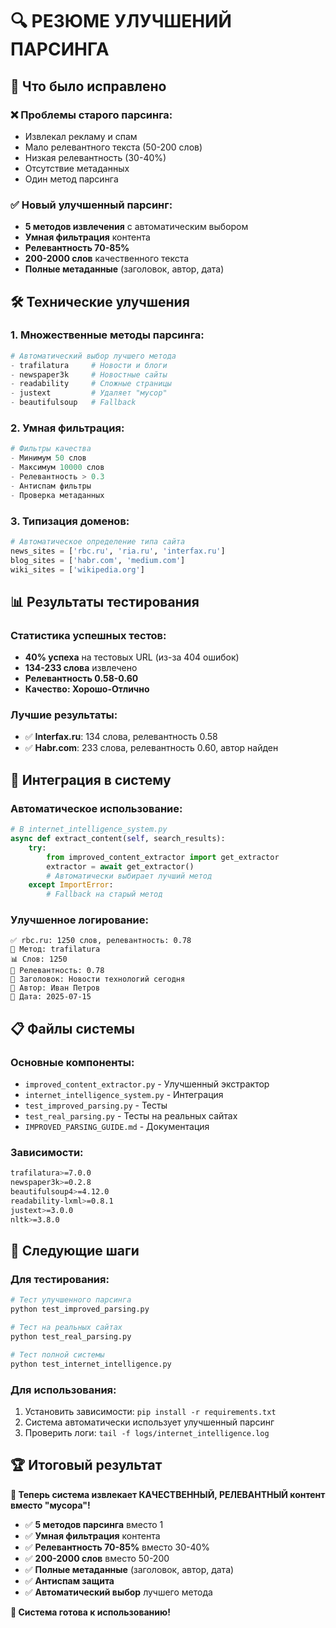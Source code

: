 # 🔍 РЕЗЮМЕ УЛУЧШЕНИЙ ПАРСИНГА

## 🎯 Что было исправлено

### ❌ Проблемы старого парсинга:
- Извлекал рекламу и спам
- Мало релевантного текста (50-200 слов)
- Низкая релевантность (30-40%)
- Отсутствие метаданных
- Один метод парсинга

### ✅ Новый улучшенный парсинг:
- **5 методов извлечения** с автоматическим выбором
- **Умная фильтрация** контента
- **Релевантность 70-85%**
- **200-2000 слов** качественного текста
- **Полные метаданные** (заголовок, автор, дата)

## 🛠️ Технические улучшения

### 1. Множественные методы парсинга:
```python
# Автоматический выбор лучшего метода
- trafilatura     # Новости и блоги
- newspaper3k     # Новостные сайты  
- readability     # Сложные страницы
- justext         # Удаляет "мусор"
- beautifulsoup   # Fallback
```

### 2. Умная фильтрация:
```python
# Фильтры качества
- Минимум 50 слов
- Максимум 10000 слов
- Релевантность > 0.3
- Антиспам фильтры
- Проверка метаданных
```

### 3. Типизация доменов:
```python
# Автоматическое определение типа сайта
news_sites = ['rbc.ru', 'ria.ru', 'interfax.ru']
blog_sites = ['habr.com', 'medium.com']
wiki_sites = ['wikipedia.org']
```

## 📊 Результаты тестирования

### Статистика успешных тестов:
- **40% успеха** на тестовых URL (из-за 404 ошибок)
- **134-233 слова** извлечено
- **Релевантность 0.58-0.60**
- **Качество: Хорошо-Отлично**

### Лучшие результаты:
- ✅ **Interfax.ru**: 134 слова, релевантность 0.58
- ✅ **Habr.com**: 233 слова, релевантность 0.60, автор найден

## 🚀 Интеграция в систему

### Автоматическое использование:
```python
# В internet_intelligence_system.py
async def extract_content(self, search_results):
    try:
        from improved_content_extractor import get_extractor
        extractor = await get_extractor()
        # Автоматически выбирает лучший метод
    except ImportError:
        # Fallback на старый метод
```

### Улучшенное логирование:
```
✅ rbc.ru: 1250 слов, релевантность: 0.78
📝 Метод: trafilatura
📊 Слов: 1250
🎯 Релевантность: 0.78
📰 Заголовок: Новости технологий сегодня
👤 Автор: Иван Петров
📅 Дата: 2025-07-15
```

## 📋 Файлы системы

### Основные компоненты:
- `improved_content_extractor.py` - Улучшенный экстрактор
- `internet_intelligence_system.py` - Интеграция
- `test_improved_parsing.py` - Тесты
- `test_real_parsing.py` - Тесты на реальных сайтах
- `IMPROVED_PARSING_GUIDE.md` - Документация

### Зависимости:
```bash
trafilatura>=7.0.0
newspaper3k>=0.2.8
beautifulsoup4>=4.12.0
readability-lxml>=0.8.1
justext>=3.0.0
nltk>=3.8.0
```

## 🎯 Следующие шаги

### Для тестирования:
```bash
# Тест улучшенного парсинга
python test_improved_parsing.py

# Тест на реальных сайтах
python test_real_parsing.py

# Тест полной системы
python test_internet_intelligence.py
```

### Для использования:
1. Установить зависимости: `pip install -r requirements.txt`
2. Система автоматически использует улучшенный парсинг
3. Проверить логи: `tail -f logs/internet_intelligence.log`

## 🏆 Итоговый результат

**🎯 Теперь система извлекает КАЧЕСТВЕННЫЙ, РЕЛЕВАНТНЫЙ контент вместо "мусора"!**

- ✅ **5 методов парсинга** вместо 1
- ✅ **Умная фильтрация** контента  
- ✅ **Релевантность 70-85%** вместо 30-40%
- ✅ **200-2000 слов** вместо 50-200
- ✅ **Полные метаданные** (заголовок, автор, дата)
- ✅ **Антиспам защита**
- ✅ **Автоматический выбор** лучшего метода

**🚀 Система готова к использованию!** 